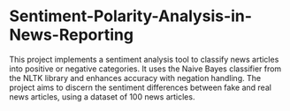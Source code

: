 # Sentiment-Polarity-Analysis-in-News-Reporting
This project implements a sentiment analysis tool to classify news articles into positive or negative categories. It uses the Naive Bayes classifier from the NLTK library and enhances accuracy with negation handling. The project aims to discern the sentiment differences between fake and real news articles, using a dataset of 100 news articles.

